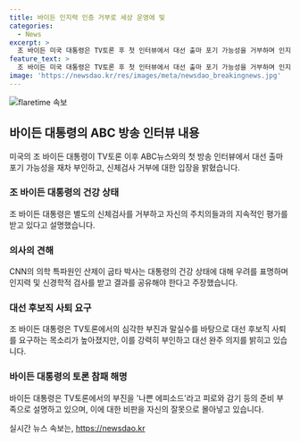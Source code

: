 ```yaml
---
title: 바이든 인지력 인증 거부로 세상 운영에 빛
categories:
  - News
excerpt: >
  조 바이든 미국 대통령은 TV토론 후 첫 인터뷰에서 대선 출마 포기 가능성을 거부하며 인지력 평가를 받지 않겠다고 밝혔다. 그는 건강 상태가 뛰어나 대통령 직무를 수행할 수 있다고 주장하며 후보직 사퇴를 배제한다고 강조했다. 토론에서 보인 부진과 말실수를 피로와 감기로 설명하며 거짓말을 하는 트럼프 전 대통령을 이길 수 있는 가장 적합한 후보라고 주장했다. 함께하여 주치의들이 자주 평가를 하며, 자신의 건강 상태를 안정적으로 유지하고 있다고 설명했다.
feature_text: >
  조 바이든 미국 대통령은 TV토론 후 첫 인터뷰에서 대선 출마 포기 가능성을 거부하며 인지력 평가를 받지 않겠다고 밝혔다. 그는 건강 상태가 뛰어나 대통령 직무를 수행할 수 있다고 주장하며 후보직 사퇴를 배제한다고 강조했다. 토론에서 보인 부진과 말실수를 피로와 감기로 설명하며 거짓말을 하는 트럼프 전 대통령을 이길 수 있는 가장 적합한 후보라고 주장했다. 함께하여 주치의들이 자주 평가를 하며, 자신의 건강 상태를 안정적으로 유지하고 있다고 설명했다.
image: 'https://newsdao.kr/res/images/meta/newsdao_breakingnews.jpg'
---
```


<p><img src="https://newsdao.kr/res/images/meta/newsdao_breakingnews.jpg" alt="flaretime 속보" /></p>

<h2 data-ke-size="size26">바이든 대통령의 ABC 방송 인터뷰 내용</h2>

<p data-ke-size="size16">미국의 조 바이든 대통령이 TV토론 이후 ABC뉴스와의 첫 방송 인터뷰에서 대선 출마 포기 가능성을 재차 부인하고, 신체검사 거부에 대한 입장을 밝혔습니다.</p>

<h3>조 바이든 대통령의 건강 상태</h3>

<p data-ke-size="size16">조 바이든 대통령은 별도의 신체검사를 거부하고 자신의 주치의들과의 지속적인 평가를 받고 있다고 설명했습니다.</p>

<h3>의사의 견해</h3>

<p data-ke-size="size16">CNN의 의학 특파원인 산제이 굽타 박사는 대통령의 건강 상태에 대해 우려를 표명하며 인지력 및 신경학적 검사를 받고 결과를 공유해야 한다고 주장했습니다.</p>

<h3>대선 후보직 사퇴 요구</h3>

<p data-ke-size="size16">조 바이든 대통령은 TV토론에서의 심각한 부진과 말실수를 바탕으로 대선 후보직 사퇴를 요구하는 목소리가 높아졌지만, 이를 강력히 부인하고 대선 완주 의지를 밝히고 있습니다.</p>

<h3>바이든 대통령의 토론 참패 해명</h3>

<p data-ke-size="size16">바이든 대통령은 TV토론에서의 부진을 '나쁜 에피소드'라고 피로와 감기 등의 준비 부족으로 설명하고 있으며, 이에 대한 비판을 자신의 잘못으로 몰아넣고 있습니다.</p>
실시간 뉴스 속보는, <a href="https://newsdao.kr" rel="dofollow">https://newsdao.kr</a>


